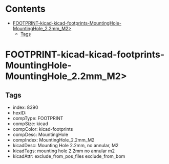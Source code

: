 



Contents
========

* [FOOTPRINT-kicad-kicad-footprints-MountingHole-MountingHole_2.2mm_M2>](#footprint-kicad-kicad-footprints-mountinghole-mountinghole_22mm_m2)
	* [Tags](#tags)

# FOOTPRINT-kicad-kicad-footprints-MountingHole-MountingHole_2.2mm_M2>

## Tags

- index: 8390
- hexID: 
- oompType: FOOTPRINT
- oompSize: kicad
- oompColor: kicad-footprints
- oompDesc: MountingHole
- oompIndex: MountingHole_2.2mm_M2
- kicadDesc: Mounting Hole 2.2mm, no annular, M2
- kicadTags: mounting hole 2.2mm no annular m2
- kicadAttr: exclude_from_pos_files exclude_from_bom
